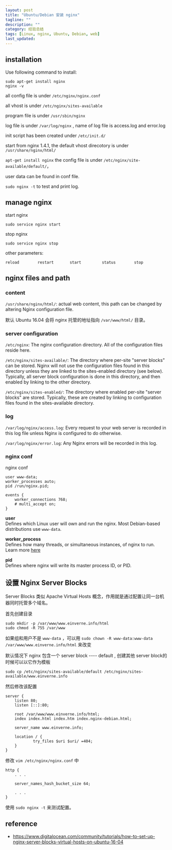 ```yaml
---
layout: post
title: "Ubuntu/Debian 安装 nginx"
tagline: ""
description: ""
category: 经验总结
tags: [Linux, nginx, Ubuntu, Debian, web]
last_updated: 
---
```



## installation
Use following command to install:

	sudo apt-get install nginx
	nginx -v 

all config file is under `/etc/nginx/nginx.conf` 

all vhost is under `/etc/nginx/sites-available`

program file is under `/usr/sbin/nginx`

log file is under `/var/log/nginx` , name of log file is access.log and error.log

init script has been created under `/etc/init.d/`

start from nginx 1.4.1, the default vhost direcotory is under `/usr/share/nginx/html/`

`apt-get install nginx` the config file is under `/etc/nginx/site-available/default/`，

user data can be found in conf file.

`sudo nginx -t` to test and print log.

## manage nginx

start nginx

	sudo service nginx start

stop nginx

	sudo service nginx stop

other parameters:

	reload        restart       start         status        stop


## nginx files and path

### content

`/usr/share/nginx/html/`: actual web content, this path can be changed by altering Nginx configuration file.

默认 Ubuntu 16.04 会将 nginx 托管的地址指向 `/var/www/html/` 目录。

### server configuration

`/etc/nginx`: The nginx configuration directory. All of the configuration files reside here.

`/etc/nginx/sites-available/`: The directory where per-site "server blocks" can be stored. Nginx will not use the configuration files found in this directory unless they are linked to the sites-enabled directory (see below). Typically, all server block configuration is done in this directory, and then enabled by linking to the other directory.

`/etc/nginx/sites-enabled/`: The directory where enabled per-site "server blocks" are stored. Typically, these are created by linking to configuration files found in the sites-available directory.

### log
`/var/log/nginx/access.log`: Every request to your web server is recorded in this log file unless Nginx is configured to do otherwise.

`/var/log/nginx/error.log`: Any Nginx errors will be recorded in this log.

### nginx conf
nginx conf

	user www-data;
	worker_processes auto;
	pid /run/nginx.pid;

	events {
		worker_connections 768;
		# multi_accept on;
	}

**user**  
Defines which Linux user will own and run the nginx. Most Debian-based distributions use `www-data`.

**worker_process**  
Defines how many threads, or simultaneous instances, of nginx to run. Learn more [here](http://wiki.nginx.org/CoreModule#worker_processes)

**pid**  
Defines where nginx will write its master process ID, or PID.

## 设置 Nginx Server Blocks
Server Blocks 类似 Apache Virtual Hosts 概念，作用就是通过配置让同一台机器同时托管多个域名。

首先创建目录

	sudo mkdir -p /var/www/www.einverne.info/html
	sudo chmod -R 755 /var/www

如果组和用户不是 `www-data` ，可以用 `sudo chown -R www-data:www-data /var/www/www.einverne.info/html` 来改变

默认情况下 nginx 包含一个 server block ---- default , 创建其他 server block的时候可以以它作为模板

	sudo cp /etc/nginx/sites-available/default /etc/nginx/sites-available/www.einverne.info

然后修改该配置

```
server {
	listen 80;
	listen [::]:80;

	root /var/www/www.einverne.info/html;
	index index.html index.htm index.nginx-debian.html;

	server_name www.einverne.info;

	location / {
			try_files $uri $uri/ =404;
	}
}
```

修改 `vim /etc/nginx/nginx.conf` 中

```
http {
    . . .

    server_names_hash_bucket_size 64;

    . . .
}
```

使用 `sudo nginx -t` 来测试配置。


## reference

- <https://www.digitalocean.com/community/tutorials/how-to-set-up-nginx-server-blocks-virtual-hosts-on-ubuntu-16-04>
